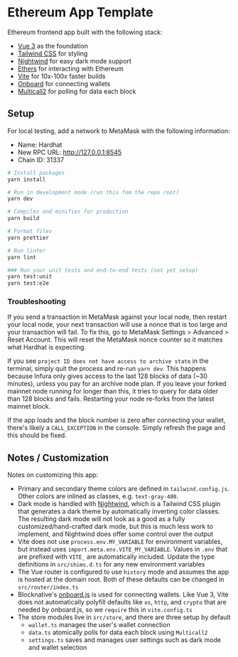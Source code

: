 # Ethereum App Template

Ethereum frontend app built with the following stack:

- [Vue 3](https://v3.vuejs.org/) as the foundation
- [Tailwind CSS](https://tailwindcss.com) for styling
- [Nightwind](https://github.com/jjranalli/nightwind) for easy dark mode support
- [Ethers](https://docs.ethers.io/v5/single-page/) for interacting with Ethereum
- [Vite](https://vitejs.dev/) for 10x-100x faster builds
- [Onboard](https://docs.blocknative.com/onboard) for connecting wallets
- [Multicall2](https://github.com/makerdao/multicall) for polling for data each block

## Setup

For local testing, add a network to MetaMask with the following information:

- Name: Hardhat
- New RPC URL: http://127.0.0.1:8545
- Chain ID: 31337

```sh
# Install packages
yarn install

# Run in development mode (run this fom the repo root)
yarn dev

# Compiles and minifies for production
yarn build

# Format files
yarn prettier

# Run linter
yarn lint

### Run your unit tests and end-to-end tests (not yet setup)
yarn test:unit
yarn test:e2e
```

### Troubleshooting

If you send a transaction in MetaMask against your local node, then restart your local node, your next transaction will use a nonce that is too large and your transaction will fail. To fix this, go to MetaMask Settings > Advanced > Reset Account. This will reset the MetaMask nonce counter so it matches what Hardhat is expecting.

If you see `project ID does not have access to archive state` in the terminal, simply quit the process and re-run `yarn dev`. This happens because Infura only gives access to the last 128 blocks of data (~30 minutes), unless you pay for an archive node plan. If you leave your forked mainnet node running for longer than this, it tries to query for data older than 128 blocks and fails. Restarting your node re-forks from the latest mainnet block.

If the app loads and the block number is zero after connecting your wallet, there's likely a `CALL_EXCEPTION` in the console. Simply refresh the page and this should be fixed.

## Notes / Customization

Notes on customizing this app:

- Primary and secondary theme colors are defined in `tailwind.config.js`. Other colors are inlined as classes, e.g. `text-gray-400`.
- Dark mode is handled with [Nightwind](https://github.com/jjranalli/nightwind), which is a Tailwind CSS plugin that generates a dark theme by automatically inverting color classes. The resulting dark mode will not look as a good as a fully customized/hand-crafted dark mode, but this is much less work to implement, and Nightwind does offer some control over the output
- Vite does not use `process.env.MY_VARIABLE` for environment variables, but instead uses `import.meta.env.VITE_MY_VARIABLE`. Values in `.env` that are prefixed with `VITE_` are automatically included. Update the type definitions in `src/shims.d.ts` for any new environment variables
- The Vue router is configured to use `history` mode and assumes the app is hosted at the domain root. Both of these defaults can be changed in `src/router/index.ts`
- Blocknative's [onboard.js](https://docs.blocknative.com/onboard) is used for connecting wallets. Like Vue 3, Vite does not automatically polyfill defaults like `os`, `http`, and `crypto` that are needed by onboard.js, so we `require` this in `vite.config.ts`
- The store modules live in `src/store`, and there are three setup by default
  - `wallet.ts` manages the user's wallet connection
  - `data.ts` atomically polls for data each block using `Multicall2`
  - `settings.ts` saves and manages user settings such as dark mode and wallet selection
